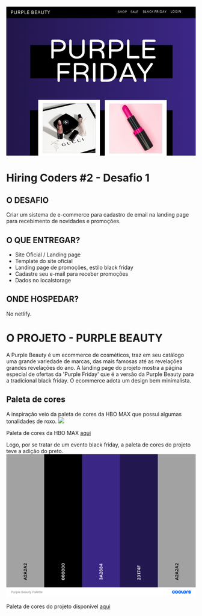 ![](https://github.com/cabarros3/web_developer/blob/master/img/page.PNG)

# Hiring Coders #2 - Desafio 1
## O DESAFIO
Criar um sistema de e-commerce para cadastro de email na landing page para recebimento de novidades e promoções.
## O QUE ENTREGAR?
 - Site Oficial / Landing page 
 - Template do site oficial 
 - Landing page de promoções, estilo black friday
 - Cadastre seu e-mail para receber promoções 
 - Dados no localstorage
## ONDE HOSPEDAR?
No netlify.

# O PROJETO - PURPLE BEAUTY
A Purple Beauty é um ecommerce de cosméticos, traz em seu catálogo uma grande variedade de marcas, das mais famosas até as revelações grandes revelações do ano. A landing page do projeto mostra a página especial de ofertas da 'Purple Friday' que é a versão da Purple Beauty para a tradicional black friday. O ecommerce adota um design bem minimalista.

## Paleta de cores
A inspiração veio da paleta de cores da HBO MAX que possui algumas tonalidades de roxo.
![](https://t.ctcdn.com.br/OQ3vWFq_ZlRoKSFI1w0iQHEI1BE=/512x288/smart/i381617.jpeg)

Paleta de cores da HBO MAX [aqui](https://coolors.co/e5dbf7-b245fc-4500c0-362ac6-3e7ed7-b245fc-3d4ed1)

Logo, por se tratar de um evento black friday, a paleta de cores do projeto teve a adição do preto.
![](https://github.com/cabarros3/gama-challange-ecommerce/blob/main/Purple%20Beauty%20Palette.png)

Paleta de cores do projeto disponível [aqui](https://coolors.co/a2a2a2-000000-3a2684-23174f-a2a2a2)

